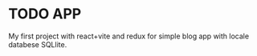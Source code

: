 # TODO APP

My first project with react+vite and redux for simple blog app with locale databese SQLlite.
